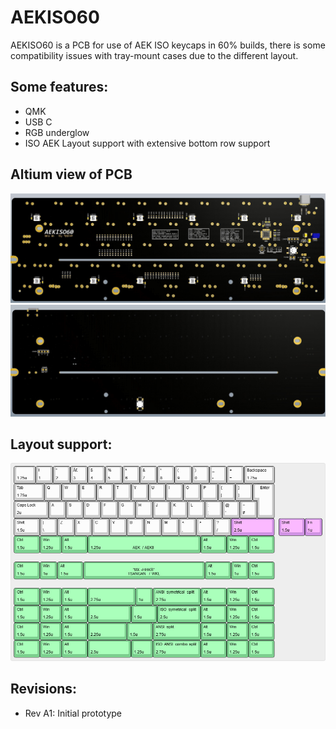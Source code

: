 # AEKISO60

AEKISO60 is a PCB for use of AEK ISO keycaps in 60% builds, there is some compatibility issues with tray-mount cases due to the different layout.

## Some features:
- QMK
- USB C
- RGB underglow
- ISO AEK Layout support with extensive bottom row support

## Altium view of PCB
![alt text](./readme-images/AEKISO60_Rev_B1_1.jpg "PCB View - Rev B")
![alt text](./readme-images/AEKISO60_Rev_B1_2.jpg "PCB View - Rev B")

## Layout support: 
![alt text](./readme-images/layout_support.jpg "Layout support")

## Revisions:
- Rev A1: Initial prototype
